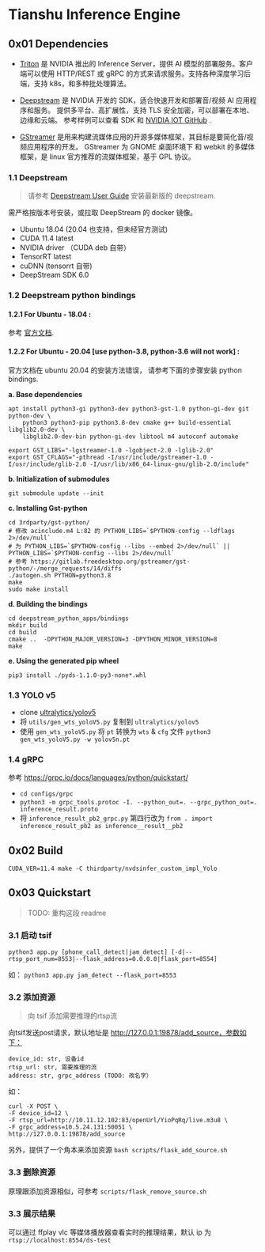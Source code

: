 # Tianshu Inference Engine

## 0x01 Dependencies

* [Triton](https://developer.nvidia.com/nvidia-triton-inference-server) 是 NVIDIA 推出的 Inference Server，提供 AI
  模型的部署服务。客户端可以使用 HTTP/REST 或 gRPC 的方式来请求服务。支持各种深度学习后端，支持 k8s，和多种批处理算法。

* [Deepstream](https://developer.nvidia.com/deepstream-sdk) 是 NVIDIA 开发的 SDK，适合快速开发和部署音/视频 AI 应用程序和服务。 
  提供多平台、高扩展性，支持 TLS 安全加密，可以部署在本地、边缘和云端。 参考样例可以查看 SDK
  和 [NVIDIA IOT GitHub](https://github.com/orgs/NVIDIA-AI-IOT/repositories?q=deepstream) .

* [GStreamer](https://gstreamer.freedesktop.org/) 是用来构建流媒体应用的开源多媒体框架，其目标是要简化音/视频应用程序的开发。 
  GStreamer 为 GNOME 桌面环境下 和 webkit 的多媒体框架，是 linux 官方推荐的流媒体框架，基于 GPL 协议。

### 1.1 Deepstream

> 请参考 [Deepstream User Guide](https://docs.nvidia.com/metropolis/deepstream/dev-guide/text/DS_Quickstart.html)
> 安装最新版的 deepstream.

需严格按版本号安装，或拉取 DeepStream 的 docker 镜像。

* Ubuntu 18.04 (20.04 也支持，但未经官方测试)
* CUDA 11.4 latest
* NVIDIA driver （CUDA deb 自带）
* TensorRT latest
* cuDNN (tensorrt 自带)
* DeepStream SDK 6.0

### 1.2 Deepstream python bindings

#### 1.2.1 For Ubuntu - 18.04 :

参考 [官方文档](https://github.com/NVIDIA-AI-IOT/deepstream_python_apps/tree/master/bindings).

#### 1.2.2 For Ubuntu - 20.04 [use python-3.8, python-3.6 will not work] :

官方文档在 ubuntu 20.04 的安装方法错误， 请参考下面的步骤安装 python bindings.

**a. Base dependencies**

```
apt install python3-gi python3-dev python3-gst-1.0 python-gi-dev git python-dev \
    python3 python3-pip python3.8-dev cmake g++ build-essential libglib2.0-dev \
    libglib2.0-dev-bin python-gi-dev libtool m4 autoconf automake

export GST_LIBS="-lgstreamer-1.0 -lgobject-2.0 -lglib-2.0"
export GST_CFLAGS="-pthread -I/usr/include/gstreamer-1.0 -I/usr/include/glib-2.0 -I/usr/lib/x86_64-linux-gnu/glib-2.0/include"
```

**b. Initialization of submodules**

```
git submodule update --init
```

**c. Installing Gst-python**

```
cd 3rdparty/gst-python/
# 修改 acinclude.m4 L:82 的 PYTHON_LIBS=`$PYTHON-config --ldflags 2>/dev/null`
# 为 PYTHON_LIBS=`$PYTHON-config --libs --embed 2>/dev/null` || PYTHON_LIBS=`$PYTHON-config --libs 2>/dev/null`
# 参考 https://gitlab.freedesktop.org/gstreamer/gst-python/-/merge_requests/14/diffs
./autogen.sh PYTHON=python3.8
make
sudo make install
```

**d. Building the bindings**

```
cd deepstream_python_apps/bindings
mkdir build
cd build
cmake ..  -DPYTHON_MAJOR_VERSION=3 -DPYTHON_MINOR_VERSION=8
make
```

**e. Using the generated pip wheel**

```
pip3 install ./pyds-1.1.0-py3-none*.whl
```

### 1.3 YOLO v5

* clone [ultralytics/yolov5](https://github.com/ultralytics/yolov5)
* 将 `utils/gen_wts_yoloV5.py` 复制到 `ultralytics/yolov5`
* 使用 `gen_wts_yoloV5.py` 将 `pt` 转换为 `wts` & `cfg` 文件 `python3 gen_wts_yoloV5.py -w yolov5n.pt`

### 1.4 gRPC

参考 https://grpc.io/docs/languages/python/quickstart/

* `cd configs/grpc`
* `python3 -m grpc_tools.protoc -I. --python_out=. --grpc_python_out=. inference_result.proto`
* 将 `inference_result_pb2_grpc.py` 第四行改为 `from . import inference_result_pb2 as inference__result__pb2`

## 0x02 Build

`CUDA_VER=11.4 make -C thirdparty/nvdsinfer_custom_impl_Yolo`

## 0x03 Quickstart

> TODO: 重构这段 readme

### 3.1 启动 tsif

`python3 app.py [phone_call_detect|jam_detect] [-d|--rtsp_port_num=8553|--flask_address=0.0.0.0|flask_port=8554]`

如： `python3 app.py jam_detect --flask_port=8553`
  
### 3.2 添加资源

> 向 tsif 添加需要推理的rtsp流

向tsif发送post请求，默认地址是 http://127.0.0.1:19878/add_source，参数如下：

```
device_id: str, 设备id 
rtsp_url: str, 需要推理的流
address: str, grpc_address (TODO: 改名字）
```

如：

```
curl -X POST \
-F device_id=12 \
-F rtsp_url=http://10.11.12.102:83/openUrl/YioPqRq/live.m3u8 \
-F grpc_address=10.5.24.131:50051 \
http://127.0.0.1:19878/add_source
```

另外，提供了一个角本来添加资源 `bash scripts/flask_add_source.sh`

### 3.3 删除资源

原理跟添加资源相似，可参考 `scripts/flask_remove_source.sh`


### 3.3 展示结果

可以通过 ffplay vlc 等媒体播放器查看实时的推理结果，默认 ip 为 `rtsp://localhost:8554/ds-test`

